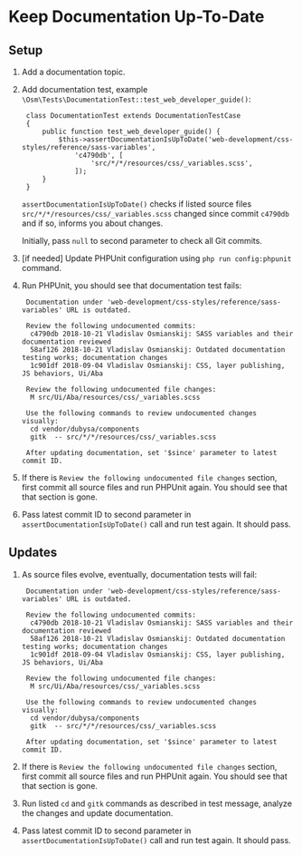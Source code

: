 # Keep Documentation Up-To-Date #

## Setup ##

1. Add a documentation topic.
2. Add documentation test, example `\Osm\Tests\DocumentationTest::test_web_developer_guide()`:

        class DocumentationTest extends DocumentationTestCase
        {
            public function test_web_developer_guide() {
                $this->assertDocumentationIsUpToDate('web-development/css-styles/reference/sass-variables',
                    'c4790db', [
                        'src/*/*/resources/css/_variables.scss',
                    ]);
            }
        } 

    `assertDocumentationIsUpToDate()` checks if listed source files `src/*/*/resources/css/_variables.scss` changed since commit `c4790db` and if so, informs you about changes.

    Initially, pass `null` to second parameter to check all Git commits. 

3. [if needed] Update PHPUnit configuration using `php run config:phpunit` command.
4. Run PHPUnit, you should see that documentation test fails:

        Documentation under 'web-development/css-styles/reference/sass-variables' URL is outdated.
        
        Review the following undocumented commits: 
         c4790db 2018-10-21 Vladislav Osmianskij: SASS variables and their documentation reviewed
         58af126 2018-10-21 Vladislav Osmianskij: Outdated documentation testing works; documentation changes
         1c901df 2018-09-04 Vladislav Osmianskij: CSS, layer publishing, JS behaviors, Ui/Aba
        
        Review the following undocumented file changes: 
         M src/Ui/Aba/resources/css/_variables.scss
        
        Use the following commands to review undocumented changes visually:
         cd vendor/dubysa/components
         gitk  -- src/*/*/resources/css/_variables.scss
        
        After updating documentation, set '$since' parameter to latest commit ID.

5. If there is `Review the following undocumented file changes` section, first commit all source files and run PHPUnit again. You should see that that section is gone.
6. Pass latest commit ID to second parameter in `assertDocumentationIsUpToDate()` call and run test again. It should pass. 

## Updates ##

1. As source files evolve, eventually, documentation tests will fail: 


        Documentation under 'web-development/css-styles/reference/sass-variables' URL is outdated.
        
        Review the following undocumented commits: 
         c4790db 2018-10-21 Vladislav Osmianskij: SASS variables and their documentation reviewed
         58af126 2018-10-21 Vladislav Osmianskij: Outdated documentation testing works; documentation changes
         1c901df 2018-09-04 Vladislav Osmianskij: CSS, layer publishing, JS behaviors, Ui/Aba
        
        Review the following undocumented file changes: 
         M src/Ui/Aba/resources/css/_variables.scss
        
        Use the following commands to review undocumented changes visually:
         cd vendor/dubysa/components
         gitk  -- src/*/*/resources/css/_variables.scss
        
        After updating documentation, set '$since' parameter to latest commit ID.

2. If there is `Review the following undocumented file changes` section, first commit all source files and run PHPUnit again. You should see that that section is gone.
3. Run listed `cd` and `gitk` commands as described in test message, analyze the changes and update documentation.  
4. Pass latest commit ID to second parameter in `assertDocumentationIsUpToDate()` call and run test again. It should pass. 
